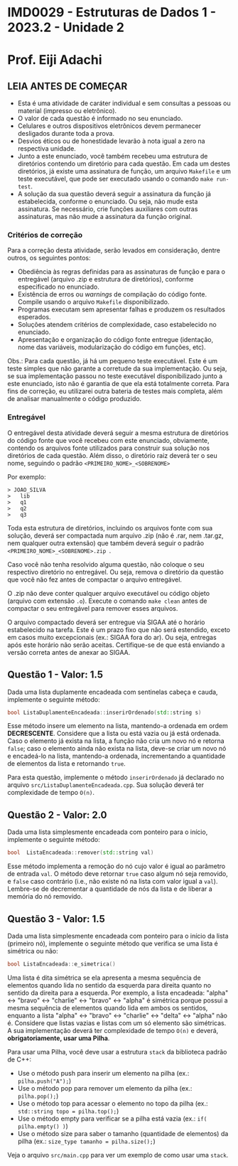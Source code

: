 # IMD0029 - Estruturas de Dados 1 - 2023.2 - Unidade 2
# Prof. Eiji Adachi
## **LEIA ANTES DE COMEÇAR**

* Esta é uma atividade de caráter individual e sem consultas a pessoas ou material (impresso ou eletrônico). 
* O valor de cada questão é informado no seu enunciado. 
* Celulares e outros dispositivos eletrônicos devem permanecer desligados durante toda a prova. 
* Desvios éticos ou de honestidade levarão à nota igual a zero na respectiva unidade. 
* Junto a este enunciado, você também recebeu uma estrutura de diretórios contendo um diretório para cada questão. Em cada um destes diretórios, já existe uma assinatura de função, um arquivo ``Makefile`` e um teste executável, que pode ser executado usando o comando ``make run-test``. 
* A solução da sua questão deverá seguir a assinatura da função já estabelecida, conforme o enunciado. Ou seja, não mude esta assinatura. Se necessário, crie funções auxiliares com outras assinaturas, mas não mude a assinatura da função original.

### **Critérios de correção**
Para a correção desta atividade, serão levados em consideração, dentre outros, os seguintes pontos:

* Obediência às regras definidas para as assinaturas de função e para o entregável (arquivo .zip e estrutura de diretórios), conforme especificado no enunciado.
* Existência de erros ou *warnings* de compilação do código fonte. Compile usando o arquivo ``Makefile`` disponibilizado.
* Programas executam sem apresentar falhas e produzem os resultados esperados.
* Soluções atendem critérios de complexidade, caso estabelecido no enunciado.
* Apresentação e organização do código fonte entregue (identação, nome das variáveis, modularização do código em funções, etc).

Obs.: Para cada questão, já há um pequeno teste executável. Este é um teste simples que não garante a corretude da sua implementação. Ou seja, se sua implementação passou no teste executável disponibilizado junto a este enunciado, isto não é garantia de que ela está totalmente correta. Para fins de correção, eu utilizarei outra bateria de testes mais completa, além de analisar manualmente o código produzido. 

### **Entregável** 
O entregável desta atividade deverá seguir a mesma estrutura de diretórios do código fonte que você recebeu com este enunciado, obviamente, contendo os arquivos fonte utilizados para construir sua solução nos diretórios de cada questão. Além disso, o diretório raiz deverá ter o seu nome, seguindo o padrão ``<PRIMEIRO_NOME>_<SOBRENOME> ``

Por exemplo:
~~~
> JOAO_SILVA
>   lib
>	q1
>	q2
>	q3
~~~

Toda esta estrutura de diretórios, incluindo os arquivos fonte com sua solução, deverá ser compactada num arquivo .zip (não é .rar, nem .tar.gz, nem qualquer outra extensão) que também deverá seguir o padrão ``<PRIMEIRO_NOME>_<SOBRENOME>.zip ``. 

Caso você não tenha resolvido alguma questão, não coloque o seu respectivo diretório no entregável. Ou seja, remova o diretório da questão que você não fez antes de compactar o arquivo entregável.

O .zip não deve conter qualquer arquivo executável ou código objeto (arquivo com extensão ``.o``). Execute o comando ``make clean`` antes de compactar o seu entregável para remover esses arquivos.

O arquivo compactado deverá ser entregue via SIGAA até o horário estabelecido na tarefa. Este é um prazo fixo que não será estendido, exceto em casos muito excepcionais (ex.: SIGAA fora do ar). Ou seja, entregas após este horário não serão aceitas. Certifique-se de que está enviando a versão correta antes de anexar ao SIGAA. 

<div style="page-break-after: always;"/>

## Questão 1 - Valor: 1.5
Dada uma lista duplamente encadeada com sentinelas cabeça e cauda, implemente o seguinte método:

``` c++
bool ListaDuplamenteEncadeada::inserirOrdenado(std::string s)
```

Esse método insere um elemento na lista, mantendo-a ordenada em ordem **DECRESCENTE**. Considere que a lista ou está vazia ou já está ordenada. Caso o elemento já exista na lista, a função não cria um novo nó e retorna ``false``; caso o elemento ainda não exista na lista, deve-se criar um novo nó e encadeá-lo na lista,  mantendo-a ordenada, incrementando a quantidade de elementos da lista e retornando ``true``. 

Para esta questão, implemente o método ``inserirOrdenado`` já declarado no arquivo ``src/ListaDuplamenteEncadeada.cpp``. Sua solução deverá ter complexidade de tempo ``O(n)``.

## Questão 2 - Valor: 2.0
Dada uma lista simplesmente encadeada com ponteiro para o início, implemente o seguinte método:

``` c++
bool  ListaEncadeada::remover(std::string val)
```

Esse método implementa a remoção do nó cujo valor é igual ao parâmetro de entrada ``val``. O método deve retornar ``true`` caso algum nó seja removido, e ``false`` caso contrário (i.e., não existe nó na lista com valor igual a ``val``). Lembre-se de decrementar a quantidade de nós da lista e de liberar a memória do nó removido.


## Questão 3 - Valor: 1.5
Dada uma lista simplesmente encadeada com ponteiro para o início da lista (primeiro nó), implemente o seguinte método que verifica se uma lista é simétrica ou não:

``` c++
bool ListaEncadeada::e_simetrica()
```

Uma lista é dita simétrica se ela apresenta a mesma sequência de elementos quando lida no sentido da esquerda para direita quanto no sentido da direita para a esquerda. Por exemplo, a lista encadeada: "alpha" <-> "bravo" <-> "charlie" <-> "bravo" <-> "alpha" é simétrica porque possui a mesma sequência de elementos quando lida em ambos os sentidos, enquanto a lista "alpha" <-> "bravo" <-> "charlie" <-> "delta" <-> "alpha" não é. Considere que listas vazias e listas com um só elemento são simétricas. A sua implementação deverá ter complexidade de tempo ``O(n)`` e deverá, **obrigatoriamente, usar uma Pilha**. 

Para usar uma Pilha, você deve usar a estrutura ``stack`` da biblioteca padrão de C++:
* Use o método push para inserir um elemento na pilha (ex.: ``pilha.push("A");``)
* Use o método pop para remover um elemento da pilha (ex.: ``pilha.pop();``)
* Use o método top para acessar o elemento no topo da pilha (ex.: ``std::string topo = pilha.top();``)
* Use o método empty para verificar se a pilha está vazia (ex.: ``if( pilha.empty() )``)
* Use o método size para saber o tamanho (quantidade de elementos) da pilha (ex.: ``size_type tamanho = pilha.size();``)

Veja o arquivo ``src/main.cpp`` para ver um exemplo de como usar uma ``stack``.